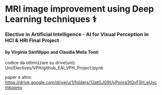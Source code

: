 # **MRI image improvement using Deep Learning techniques** ⚕️
### Elective in Artificial Intelligence - AI for Visual Perception in HCI & HRI Final Project 
#### by Virginia Sanfilippo and Claudia Melis Tonti

codice da ottimizzare su drive(uni): Uni/Electives/VPH/github_EAI_VPH_Project.ipynb

paper e altro:
https://drive.google.com/drive/u/1/folders/12atGJG9UyPonra3IQvF5H_eUxcmkopmv

